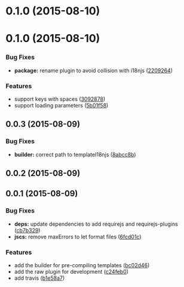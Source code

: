 <a name="0.1.0"></a>
# 0.1.0 (2015-08-10)




<a name="0.1.0"></a>
# 0.1.0 (2015-08-10)


### Bug Fixes

* **package:** rename plugin to avoid collision with i18njs ([2209264](https://github.com/yoannmoinet/requirejs-i18njs/commit/2209264))

### Features

* support keys with spaces ([3092878](https://github.com/yoannmoinet/requirejs-i18njs/commit/3092878))
* support loading parameters ([5b01f58](https://github.com/yoannmoinet/requirejs-i18njs/commit/5b01f58))



<a name="0.0.3"></a>
## 0.0.3 (2015-08-09)


### Bug Fixes

* **builder:** correct path to templateI18njs ([8abcc8b](https://github.com/yoannmoinet/requirejs-i18njs/commit/8abcc8b))



<a name="0.0.2"></a>
## 0.0.2 (2015-08-09)




<a name="0.0.1"></a>
## 0.0.1 (2015-08-09)


### Bug Fixes

* **deps:** update dependencies to add requirejs and requirejs-plugins ([cb7b329](https://github.com/yoannmoinet/requirejs-i18njs/commit/cb7b329))
* **jscs:** remove maxErrors to let format files ([6fcd01c](https://github.com/yoannmoinet/requirejs-i18njs/commit/6fcd01c))

### Features

* add the builder for pre-compiling templates ([bc02d46](https://github.com/yoannmoinet/requirejs-i18njs/commit/bc02d46))
* add the raw plugin for development ([c24feb0](https://github.com/yoannmoinet/requirejs-i18njs/commit/c24feb0))
* add travis ([b1e58a7](https://github.com/yoannmoinet/requirejs-i18njs/commit/b1e58a7))



